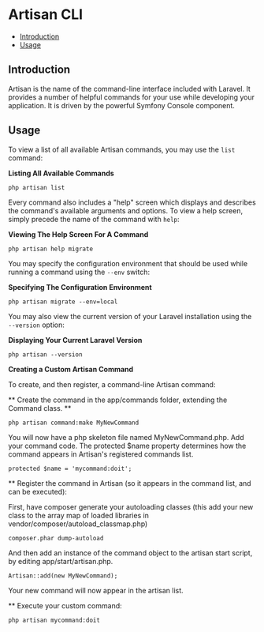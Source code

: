 # Artisan CLI

- [Introduction](#introduction)
- [Usage](#usage)

<a name="introduction"></a>
## Introduction

Artisan is the name of the command-line interface included with Laravel. It provides a number of helpful commands for your use while developing your application. It is driven by the powerful Symfony Console component.

<a name="usage"></a>
## Usage

To view a list of all available Artisan commands, you may use the `list` command:

**Listing All Available Commands**

	php artisan list

Every command also includes a "help" screen which displays and describes the command's available arguments and options. To view a help screen, simply precede the name of the command with `help`:

**Viewing The Help Screen For A Command**

	php artisan help migrate

You may specify the configuration environment that should be used while running a command using the `--env` switch:

**Specifying The Configuration Environment**

	php artisan migrate --env=local

You may also view the current version of your Laravel installation using the `--version` option:

**Displaying Your Current Laravel Version**

	php artisan --version

**Creating a Custom Artisan Command**

To create, and then register, a command-line Artisan command:

** Create the command in the app/commands folder, extending the Command class. **

	php artisan command:make MyNewCommand

You will now have a php skeleton file named MyNewCommand.php. Add your command code. The protected $name property determines how the command appears in Artisan's registered commands list.

	protected $name = 'mycommand:doit';

** Register the command in Artisan (so it appears in the command list, and can be executed):

First, have composer generate your autoloading classes (this add your new class to the array map of loaded libraries in vendor/composer/autoload_classmap.php)

	composer.phar dump-autoload

And then add an instance of the command object to the artisan start script, by editing app/start/artisan.php.

	Artisan::add(new MyNewCommand);

Your new command will now appear in the artisan list.

** Execute your custom command:

	php artisan mycommand:doit


